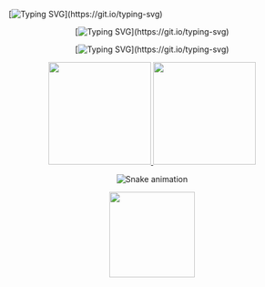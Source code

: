 


[![Typing SVG](https://readme-typing-svg.herokuapp.com?font=Fira+Code&pause=1000&color=branco&width=435&lines=Bem-vindo+ao+meu+GitHub;)](https://git.io/typing-svg)
<div align="center">


[![Typing SVG](https://readme-typing-svg.herokuapp.com?font=Fira+Code&pause=1000&color=ocean&width=435&lines=Welcome+my+GitHub;)](https://git.io/typing-svg)
<div align="center">
  
[![Typing SVG](https://readme-typing-svg.herokuapp.com?font=Fira+Code&pause=1000&color=rosa+pink&width=435&lines=¡Bienvenido+a+mi+GitHub;)](https://git.io/typing-svg)
<div align="center">



  
<a href="https://github.com/vanessavb92">
  <img height="180em" src="https://github-readme-stats.vercel.app/api?username=vanessavb92&show_icons=true&theme=dracula&include_all_commits=true&count_private=true&bg_color=000033&title_color=2B93C8"/>
   <img height="180em" src="https://github-readme-stats.vercel.app/api/top-langs/?username=vanessavb92&layout=compact&langs_count=7&theme=dracula&bg_color=000033&title_color=2B93C8"/>
</a>

  
![Snake animation](https://github.com/vanessavb92/vanessavb92/blob/output/github-contribution-grid-snake.svg?raw=true&color=ocean)
</div>


<img align="center" width="150" src="mundo.gif.gif" />
